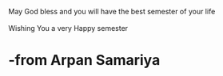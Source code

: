 
<head>
<title >Happy Holi

  </title>
  </head>
<body>


<h>May God bless and you will have the best semester of your life  <br>                          
Wishing You a very Happy semester </h>
<p><h1>-from Arpan Samariya</h1></p>
</body>

